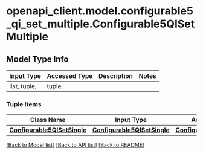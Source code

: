 # openapi_client.model.configurable5_qi_set_multiple.Configurable5QISetMultiple

## Model Type Info
Input Type | Accessed Type | Description | Notes
------------ | ------------- | ------------- | -------------
list, tuple,  | tuple,  |  | 

### Tuple Items
Class Name | Input Type | Accessed Type | Description | Notes
------------- | ------------- | ------------- | ------------- | -------------
[**Configurable5QISetSingle**](Configurable5QISetSingle.md) | [**Configurable5QISetSingle**](Configurable5QISetSingle.md) | [**Configurable5QISetSingle**](Configurable5QISetSingle.md) |  | 

[[Back to Model list]](../../README.md#documentation-for-models) [[Back to API list]](../../README.md#documentation-for-api-endpoints) [[Back to README]](../../README.md)

